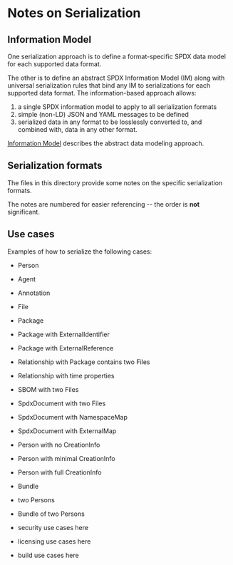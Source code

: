 # Notes on Serialization

## Information Model

One serialization approach is to define a format-specific SPDX data model for
each supported data format.

The other is to define an abstract SPDX Information Model (IM) along with universal
serialization rules that bind any IM to serializations for each supported data format.
The information-based approach allows:
1. a single SPDX information model to apply to all serialization formats
2. simple (non-LD) JSON and YAML messages to be defined
3. serialized data in any format to be losslessly converted to, and combined with,
data in any other format.

[Information Model](InformationModel) describes the abstract data modeling approach.

## Serialization formats

The files in this directory provide some notes on the specific serialization formats.

The notes are numbered for easier referencing -- the order is **not** significant.

## Use cases

Examples of how to serialize the following cases:
- Person
- Agent
- Annotation
- File
- Package
- Package with ExternalIdentifier
- Package with ExternalReference
- Relationship with Package contains two Files
- Relationship with time properties
- SBOM with two Files
- SpdxDocument with two Files
- SpdxDocument with NamespaceMap
- SpdxDocument with ExternalMap
- Person with no CreationInfo
- Person with minimal CreationInfo
- Person with full CreationInfo
- Bundle
- two Persons
- Bundle of two Persons

- security use cases here

- licensing use cases here

- build use cases here